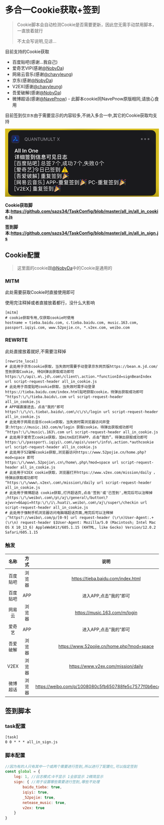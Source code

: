 # 多合一Cookie获取+签到

> Cookie脚本会自动检测Cookie是否需要更新，因此您无需手动禁用脚本，一直放着就行
>
> 不太会写说明,见谅...

目前支持的Cookie获取

- 百度贴吧(感谢...我自己)
- 爱奇艺VIP(感谢[@NobyDa](https://github.com/NobyDa))
- 网易云音乐(感谢[@chavyleung](https://github.com/chavyleung))
- 京东(感谢[@NobyDa](https://github.com/NobyDa))
- V2EX(感谢[@chavyleung](https://github.com/chavyleung))
- 吾爱破解(感谢[@NobyDa](https://github.com/NobyDa))
- 微博超话(感谢[@NavePnow](https://github.com/NavePnow/Profiles)) - 此脚本cookie同NavePnow原版相同,请放心食用

目前签到仅`京东`由于需要显示的内容较多,不纳入多合一中,其它的Cookie获取均支持

<img src="assets/签到示例图.png" alt="签到示例图" style="zoom:67%;" />

**Cookie获取脚本:https://github.com/sazs34/TaskConfig/blob/master/all_in/all_in_cookie.js**

**签到脚本:https://github.com/sazs34/TaskConfig/blob/master/all_in/all_in_sign.js**

## Cookie配置

> 这里面的cookie跟[@NobyDa](https://github.com/NobyDa/Script)中的Cookie是通用的



### MITM

此处需要获取Cookie时直接使用即可

使用完注释掉或者直接放着都行，没什么大影响

```
[mitm]
# cookie获取专用,仅获取cookie时使用
hostname = tieba.baidu.com, c.tieba.baidu.com, music.163.com, passport.iqiyi.com, www.52pojie.cn, *.v2ex.com, weibo.com
```
### REWRITE

此处直接放着就好,不需要注释掉

```
[rewrite_local]
# 此处用于京东cookie获取，当失效时需要手动登录京东网页版https://bean.m.jd.com/ 签到获取Cookie, 待QX弹出获取成功即可
https:\/\/api\.m\.jd\.com\/client\.action.*functionId=signBeanIndex url script-request-header all_in_cookie.js
# 此处用于百度贴吧cookie获取，当失效时需手动登录https://tieba.baidu.com/index.html贴吧获取cookie，待弹出获取成功即可
^https?:\/\/tieba.baidu\.com url script-request-header all_in_cookie.js
# APP端直接进去，点击"我的"即可
https?:\/\/c\.tieba\.baidu\.com\/c\/s\/login url script-request-header all_in_cookie.js
# 此处用于网易云音乐cookie获取，当失效时需浏览器访问并登录:https://music.163.com/m/login 获取cookie，待弹出获取成功即可
^https?:\/\/music\.163\.com url script-request-header all_in_cookie.js
# 此处用于爱奇艺cookie获取，加mitm后打开APP，点击“我的”，待弹出获取成功即可
https:\/\/passport\.iqiyi\.com\/apis\/user\/info\.action.*authcookie url script-request-header all_in_cookie.js
# 此处用于52破解cookie获取,浏览器访问https://www.52pojie.cn/home.php?mod=space 即可
https:\/\/www\.52pojie\.cn\/home\.php\?mod=space url script-request-header all_in_cookie.js
# 此处用于V2EX cookie获取，浏览器打开https://www.v2ex.com/mission/daily ，待弹出获取成功即可
^https:\/\/www\.v2ex\.com\/mission\/daily url script-request-header all_in_cookie.js
# 此处用于微博超话 cookie获取,打开超话页,点击'签到'或'已签到',用完后可以注释掉
;https:\/\/weibo\.com\/p\/aj\/general\/button\?ajwvr=6&api=http:\/\/i\.huati\.weibo\.com\/aj\/super\/checkin url script-request-header all_in_cookie.js
# 此处用于强制手机浏览器访问电脑端超话页面,用完后可以注释掉
;^https?://weibo\.com/p/[0-9] url request-header (\r\n)User-Agent:.+(\r\n) request-header $1User-Agent: Mozilla/5.0 (Macintosh; Intel Mac OS X 10_13_6) AppleWebKit/605.1.15 (KHTML, like Gecko) Version/12.0.2 Safari/605.1.15

```

### 触发

|   名称   |  方式  |                            说明                            |
| :------: | :----: | :--------------------------------------------------------: |
| 百度贴吧 | 浏览器 |             https://tieba.baidu.com/index.html             |
| 百度贴吧 |  APP   |                   进入APP,点击"我的"即可                   |
|  网易云  | 浏览器 |               https://music.163.com/m/login                |
|  爱奇艺  |  APP   |                   进入APP,点击"我的"即可                   |
| 吾爱破解 | 浏览器 |         https://www.52pojie.cn/home.php?mod=space          |
|   V2EX   | 浏览器 |             https://www.v2ex.com/mission/daily             |
| 微博超话 | 浏览器 | https://weibo.com/p/1008080c5fb650788fe5c7577f0b6ec4a34038 |



## 签到脚本

### task配置

```
[task]
0 0 * * * all_in_sign.js
```

### 脚本配置

```javascript
//因为有的人只有其中一个或两个需要进行签到,所以进行了配置化,可以指定签到
const global = {
    log: 1, //日志模式:0不显示 1全部显示 2精简显示
    sign: { //用于设置哪些需要进行签到,哪些不处理
        baidu_tieba: true,
        iqiyi: true,
        _52pojie: true,
        netease_music: true,
        v2ex: true
    }
}
```

